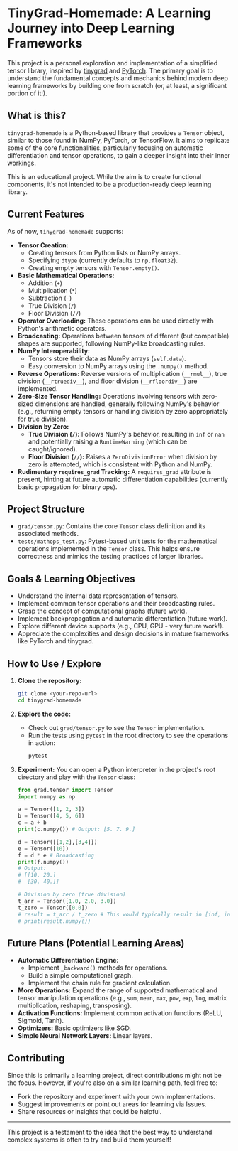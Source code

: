 # TinyGrad-Homemade: A Learning Journey into Deep Learning Frameworks

This project is a personal exploration and implementation of a simplified tensor library, inspired by [tinygrad](https://github.com/geohot/tinygrad) and [PyTorch](https://pytorch.org/). The primary goal is to understand the fundamental concepts and mechanics behind modern deep learning frameworks by building one from scratch (or, at least, a significant portion of it!).

## What is this?

`tinygrad-homemade` is a Python-based library that provides a `Tensor` object, similar to those found in NumPy, PyTorch, or TensorFlow. It aims to replicate some of the core functionalities, particularly focusing on automatic differentiation and tensor operations, to gain a deeper insight into their inner workings.

This is an educational project. While the aim is to create functional components, it's not intended to be a production-ready deep learning library.

## Current Features

As of now, `tinygrad-homemade` supports:

- **Tensor Creation:**
  - Creating tensors from Python lists or NumPy arrays.
  - Specifying `dtype` (currently defaults to `np.float32`).
  - Creating empty tensors with `Tensor.empty()`.
- **Basic Mathematical Operations:**
  - Addition (`+`)
  - Multiplication (`*`)
  - Subtraction (`-`)
  - True Division (`/`)
  - Floor Division (`//`)
- **Operator Overloading:** These operations can be used directly with Python's arithmetic operators.
- **Broadcasting:** Operations between tensors of different (but compatible) shapes are supported, following NumPy-like broadcasting rules.
- **NumPy Interoperability:**
  - Tensors store their data as NumPy arrays (`self.data`).
  - Easy conversion to NumPy arrays using the `.numpy()` method.
- **Reverse Operations:** Reverse versions of multiplication (`__rmul__`), true division (`__rtruediv__`), and floor division (`__rfloordiv__`) are implemented.
- **Zero-Size Tensor Handling:** Operations involving tensors with zero-sized dimensions are handled, generally following NumPy's behavior (e.g., returning empty tensors or handling division by zero appropriately for true division).
- **Division by Zero:**
  - **True Division (`/`):** Follows NumPy's behavior, resulting in `inf` or `nan` and potentially raising a `RuntimeWarning` (which can be caught/ignored).
  - **Floor Division (`//`):** Raises a `ZeroDivisionError` when division by zero is attempted, which is consistent with Python and NumPy.
- **Rudimentary `requires_grad` Tracking:** A `requires_grad` attribute is present, hinting at future automatic differentiation capabilities (currently basic propagation for binary ops).

## Project Structure

- `grad/tensor.py`: Contains the core `Tensor` class definition and its associated methods.
- `tests/mathops_test.py`: Pytest-based unit tests for the mathematical operations implemented in the `Tensor` class. This helps ensure correctness and mimics the testing practices of larger libraries.

## Goals & Learning Objectives

- Understand the internal data representation of tensors.
- Implement common tensor operations and their broadcasting rules.
- Grasp the concept of computational graphs (future work).
- Implement backpropagation and automatic differentiation (future work).
- Explore different device supports (e.g., CPU, GPU - very future work!).
- Appreciate the complexities and design decisions in mature frameworks like PyTorch and tinygrad.

## How to Use / Explore

1.  **Clone the repository:**
    ```bash
    git clone <your-repo-url>
    cd tinygrad-homemade
    ```
2.  **Explore the code:**
    - Check out `grad/tensor.py` to see the `Tensor` implementation.
    - Run the tests using `pytest` in the root directory to see the operations in action:
      ```bash
      pytest
      ```
3.  **Experiment:**
    You can open a Python interpreter in the project's root directory and play with the `Tensor` class:

    ```python
    from grad.tensor import Tensor
    import numpy as np

    a = Tensor([1, 2, 3])
    b = Tensor([4, 5, 6])
    c = a + b
    print(c.numpy()) # Output: [5. 7. 9.]

    d = Tensor([[1,2],[3,4]])
    e = Tensor([10])
    f = d * e # Broadcasting
    print(f.numpy())
    # Output:
    # [[10. 20.]
    #  [30. 40.]]

    # Division by zero (true division)
    t_arr = Tensor([1.0, 2.0, 3.0])
    t_zero = Tensor([0.0])
    # result = t_arr / t_zero # This would typically result in [inf, inf, inf] or similar
    # print(result.numpy())
    ```

## Future Plans (Potential Learning Areas)

- **Automatic Differentiation Engine:**
  - Implement `_backward()` methods for operations.
  - Build a simple computational graph.
  - Implement the chain rule for gradient calculation.
- **More Operations:** Expand the range of supported mathematical and tensor manipulation operations (e.g., `sum`, `mean`, `max`, `pow`, `exp`, `log`, matrix multiplication, reshaping, transposing).
- **Activation Functions:** Implement common activation functions (ReLU, Sigmoid, Tanh).
- **Optimizers:** Basic optimizers like SGD.
- **Simple Neural Network Layers:** Linear layers.

## Contributing

Since this is primarily a learning project, direct contributions might not be the focus. However, if you're also on a similar learning path, feel free to:

- Fork the repository and experiment with your own implementations.
- Suggest improvements or point out areas for learning via Issues.
- Share resources or insights that could be helpful.

---

This project is a testament to the idea that the best way to understand complex systems is often to try and build them yourself!
